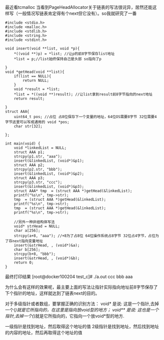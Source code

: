最近看tcmalloc 当看到PageHeadAllocator关于链表的写法很诧异，居然还能这样写（一般情况写链表肯定得有个next但它没有）。so我就研究了一番
```
#include <stdio.h>
#include <malloc.h>
#include <stdlib.h>
#include <string.h>
#include <stdint.h>

void insert(void **list, void *p){
    *((void **)p) = *list; //让p的前8字节保存list地址
    *list = p;//list始终保持自己是头部 so指向了p
   
}
void *getHead(void **list){
    if(list == NULL){
        return NULL;
    }
    void *result = *list;
    *list = *((void **)result); //让list拿到result前8字节指向的next地址
    return result;

}
struct AAA{
    uint64_t pos; //占位 占8位保存下一个变量的地址，64位OS需要8字节 32位需要4字节这里可以写成通用的 void *pos;
    char str[32];

};

int main(void) {
    void *linkedList = NULL;
    struct AAA p1;
    strcpy(p1.str, "aaa");
    insert(&linkedList, (void*)&p1);
    struct AAA p2;
    strcpy(p2.str, "bbb");
    insert(&linkedList, (void*)&p2);
    struct AAA p3;
    strcpy(p3.str, "ccc");
    insert(&linkedList, (void*)&p3);
    struct AAA* tmp  = (struct AAA *)getHead(&linkedList);
    printf("%s\n", tmp->str);
    tmp  = (struct AAA *)getHead(&linkedList);
    printf("%s\n", tmp->str);
    tmp  = (struct AAA *)getHead(&linkedList);
    printf("%s\n", tmp->str);

    //另外一种非结构体写法
    void* strHead = NULL;
    char a[256];
    strcpy(a+8, "aaa"); //+8为了占8位 64位操作系统占8字节 32位占4字节，占位为了存next指向变量地址
    insert(&strHead, , (void*)&a);
    char b[256];
    strcpy(b+8, "bbb");
    insert(&strHead, , (void*)&b);
    return 0;
}
```
最终打印结果
[root@docker100204 test_c]# ./a.out
ccc
bbb
aaa

为什么会有这样的效果呢，最主要上面的写法让指针实际指向地址前8字节保存了下个指针的地址，这样就达到了链表next的目的。

对于多级指针或者数组，要掌握正确的识别方法：
void*  是说: 这是一个指针,去掉一个(*)就是它所指向的，在这里是指向放void型的地方；
void**  是说: 这也是一个指针,去掉一个(*)就是它所指向的，它指向一个放void*型的地方.

一级指针是找到地址，然后取得这个地址的值
2级指针是找到地址，然后找到地址的内容的地址，然后再取得这个地址的值
